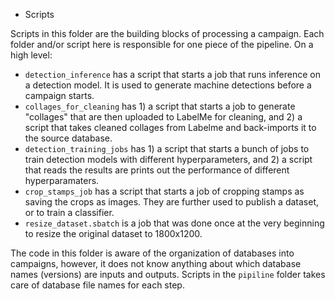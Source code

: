 * Scripts

Scripts in this folder are the building blocks of processing a campaign.
Each folder and/or script here is responsible for one piece of the pipeline.
On a high level:

- `detection_inference` has a script that starts a job that runs inference on a detection model. It is used to generate machine detections before a campaign starts.
- `collages_for_cleaning` has 1) a script that starts a job to generate "collages" that are then uploaded to LabelMe for cleaning, and 2) a script that takes cleaned collages from Labelme and back-imports it to the source database.
- `detection_training_jobs` has 1) a script that starts a bunch of jobs to train detection models with different hyperparameters, and 2) a script that reads the results are prints out the performance of different hyperparamaters.
- `crop_stamps_job` has a script that starts a job of cropping stamps as saving the crops as images. They are further used to publish a dataset, or to train a classifier.
- `resize_dataset.sbatch` is a job that was done once at the very beginning to resize the original dataset to 1800x1200.

The code in this folder is aware of the organization of databases into campaigns,
however, it does not know anything about which database names (versions) are
inputs and outputs. Scripts in the `pipiline` folder takes care of database
file names for each step.
